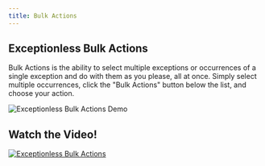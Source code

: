```yaml
---
title: Bulk Actions
---
```


## Exceptionless Bulk Actions

Bulk Actions is the ability to select multiple exceptions or occurrences of a single exception and do with them as you please, all at once. Simply select multiple occurrences, click the "Bulk Actions" button below the list, and choose your action.

![Exceptionless Bulk Actions Demo](/assets/img/docs/exceptionless-bulk-actions.gif)
## Watch the Video!

[![Exceptionless Bulk Actions](/assets/img/docs/bulk-actions-video-screenshot.png)](http://www.youtube.com/watch?v=pQXk3ayK8P8)
